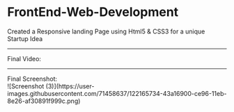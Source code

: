 # FrontEnd-Web-Development
Created a Responsive landing Page using Html5 &amp; CSS3 for a unique Startup Idea 
<hr>
Final Video:<br>

<hr>
Final Screenshot:<br>
![Screenshot (3)](https://user-images.githubusercontent.com/71458637/122165734-43a16900-ce96-11eb-8e26-af30891f999c.png)<br>
